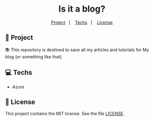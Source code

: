 <h1 align="center">
  Is it a blog?
</h1>

<p align="center">
  <a href="#rocket-project">Project</a>&nbsp;&nbsp;&nbsp;|&nbsp;&nbsp;&nbsp;
  <a href="#computer-techs">Techs</a>&nbsp;&nbsp;&nbsp;|&nbsp;&nbsp;&nbsp;
  <a href="#memo-license">License</a>
</p>

## :rocket: Project

:books: This repository is destined to save all my articles and tutorials for My blog (or something like that).

## :computer: Techs

- Azure

## :memo: License

This project contains the MIT license. See the file [LICENSE](LICENSE).